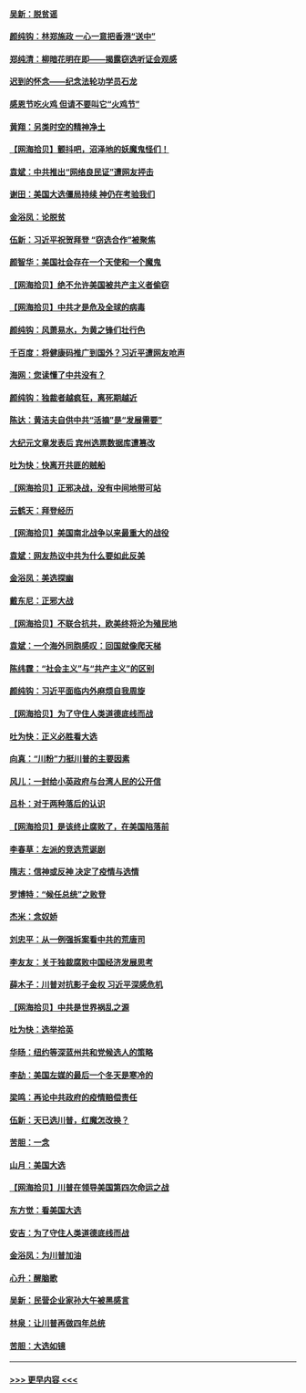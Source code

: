 #### [吴新：脱贫谣](../pages/nsc993/n12580839.md?t=11290051) 
#### [颜纯钩：林郑施政 一心一意把香港“送中”](../pages/nsc993/n12580805.md?t=11290051) 
#### [郑纯清：柳暗花明在即——揭露窃选听证会观感](../pages/nsc993/n12580795.md?t=11290051) 
#### [迟到的怀念——纪念法轮功学员石龙](../pages/nsc993/n12580245.md?t=11290051) 
#### [感恩节吃火鸡  但请不要叫它“火鸡节”](../pages/nsc993/n12580252.md?t=11290051) 
#### [黄翔：另类时空的精神净土](../pages/nsc993/n12578638.md?t=11290051) 
#### [【网海拾贝】颤抖吧，沼泽地的妖魔鬼怪们！](../pages/nsc993/n12578552.md?t=11290051) 
#### [袁斌：中共推出“网络良民证”遭网友抨击](../pages/nsc993/n12578511.md?t=11290051) 
#### [谢田：美国大选僵局持续 神仍在考验我们](../pages/nsc993/n12577432.md?t=11290051) 
#### [金浴凤：论脱贫](../pages/nsc993/n12576386.md?t=11290051) 
#### [伍新：习近平祝贺拜登 “窃选合作”被聚焦](../pages/nsc993/n12576358.md?t=11290051) 
#### [颜智华：美国社会存在一个天使和一个魔鬼](../pages/nsc993/n12574299.md?t=11290051) 
#### [【网海拾贝】绝不允许美国被共产主义者偷窃](../pages/nsc993/n12573396.md?t=11290051) 
#### [【网海拾贝】中共才是危及全球的病毒](../pages/nsc993/n12571204.md?t=11290051) 
#### [颜纯钩：风萧易水，为黄之锋们壮行色](../pages/nsc993/n12571487.md?t=11290051) 
#### [千百度：将健康码推广到国外？习近平遭网友呛声](../pages/nsc993/n12570808.md?t=11290051) 
#### [海网：您读懂了中共没有？](../pages/nsc993/n12570487.md?t=11290051) 
#### [颜纯钩：独裁者越疯狂，离死期越近](../pages/nsc993/n12569055.md?t=11290051) 
#### [陈达：黄洁夫自供中共“活摘”是“发展需要”](../pages/nsc993/n12568541.md?t=11290051) 
#### [大纪元文章发表后 宾州选票数据库遭篡改](../pages/nsc993/n12568105.md?t=11290051) 
#### [吐为快：快离开共匪的贼船](../pages/nsc993/n12568462.md?t=11290051) 
#### [【网海拾贝】正邪决战，没有中间地带可站](../pages/nsc993/n12568439.md?t=11290051) 
#### [云鹤天：拜登经历](../pages/nsc993/n12567294.md?t=11290051) 
#### [【网海拾贝】美国南北战争以来最重大的战役](../pages/nsc993/n12567247.md?t=11290051) 
#### [袁斌：网友热议中共为什么要如此反美](../pages/nsc993/n12567162.md?t=11290051) 
#### [金浴凤：美选探幽](../pages/nsc993/n12567147.md?t=11290051) 
#### [戴东尼：正邪大战](../pages/nsc993/n12567033.md?t=11290051) 
#### [【网海拾贝】不联合抗共，欧美终将沦为殖民地](../pages/nsc993/n12565068.md?t=11290051) 
#### [袁斌：一个海外同胞感叹：回国就像爬天梯](../pages/nsc993/n12564986.md?t=11290051) 
#### [陈纬霆：“社会主义”与“共产主义”的区别](../pages/nsc993/n12562417.md?t=11290051) 
#### [颜纯钩：习近平面临内外麻烦自我周旋](../pages/nsc993/n12563356.md?t=11290051) 
#### [【网海拾贝】为了守住人类道德底线而战](../pages/nsc993/n12562542.md?t=11290051) 
#### [吐为快：正义必胜看大选](../pages/nsc993/n12561967.md?t=11290051) 
#### [向真：“川粉”力挺川普的主要因素](../pages/nsc993/n12560774.md?t=11290051) 
#### [风儿：一封给小英政府与台湾人民的公开信](../pages/nsc993/n12560581.md?t=11290051) 
#### [吕朴：对于两种落后的认识](../pages/nsc993/n12560492.md?t=11290051) 
#### [【网海拾贝】是该终止腐败了，在美国陷落前](../pages/nsc993/n12559936.md?t=11290051) 
#### [李春草：左派的竞选荒诞剧](../pages/nsc993/n12558380.md?t=11290051) 
#### [隋志：信神或反神 决定了疫情与选情](../pages/nsc993/n12558255.md?t=11290051) 
#### [罗博特：“候任总统”之败登](../pages/nsc993/n12558189.md?t=11290051) 
#### [杰米：念奴娇](../pages/nsc993/n12558174.md?t=11290051) 
#### [刘忠平：从一例强拆案看中共的荒唐司](../pages/nsc993/n12558036.md?t=11290051) 
#### [李友友：关于独裁腐败中国经济发展思考](../pages/nsc993/n12558004.md?t=11290051) 
#### [薛木子：川普对抗影子金权 习近平深感危机](../pages/nsc993/n12557342.md?t=11290051) 
#### [【网海拾贝】中共是世界祸乱之源](../pages/nsc993/n12555353.md?t=11290051) 
#### [吐为快：选举拾英](../pages/nsc993/n12555041.md?t=11290051) 
#### [华旸：纽约等深蓝州共和党候选人的策略](../pages/nsc993/n12554309.md?t=11290051) 
#### [李劼：美国左媒的最后一个冬天是寒冷的](../pages/nsc993/n12552947.md?t=11290051) 
#### [梁鸣：再论中共政府的疫情赔偿责任](../pages/nsc993/n12553012.md?t=11290051) 
#### [伍新：天已选川普，红魔怎改换？](../pages/nsc993/n12552970.md?t=11290051) 
#### [苦胆：一念](../pages/nsc993/n12552957.md?t=11290051) 
#### [山月：美国大选](../pages/nsc993/n12552446.md?t=11290051) 
#### [【网海拾贝】川普在领导美国第四次命运之战](../pages/nsc993/n12551973.md?t=11290051) 
#### [东方觉：看美国大选](../pages/nsc993/n12551647.md?t=11290051) 
#### [安吉：为了守住人类道德底线而战](../pages/nsc993/n12551111.md?t=11290051) 
#### [金浴凤：为川普加油](../pages/nsc993/n12551085.md?t=11290051) 
#### [心升：醒脑歌](../pages/nsc993/n12550984.md?t=11290051) 
#### [吴新：民营企业家孙大午被黑感言](../pages/nsc993/n12550656.md?t=11290051) 
#### [林泉：让川普再做四年总统](../pages/nsc993/n12550640.md?t=11290051) 
#### [苦胆：大选如镜](../pages/nsc993/n12550630.md?t=11290051) 

----
#### [ >>> 更早内容 <<< ](../indexes/nsc993-earlier.md)
